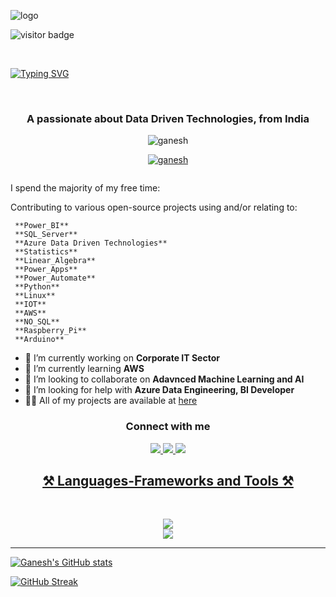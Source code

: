 ![logo](https://github.com/rganesh203/rganesh203/blob/main/Blue%20Modern%20Travel%20(Banner%20(Landscape)).png)
</div>
</h1>

![visitor badge](https://visitor-badge.laobi.icu/badge?page_id=jwenjian.visitor-badge&left_color=red&right_color=green&left_text=Visitors)
</div>
<br/>

<a href="https://git.io/typing-svg"><img src="https://readme-typing-svg.demolab.com?font=Fira+Code&pause=1000&font=60&center=true&random=false&width=500&height=70&lines=Hi+there!+👋+I'm+R+Ganesh" alt="Typing SVG" /></a>
</div>
<br/>

<h3 align="center">A passionate about Data Driven Technologies, from India</h3>
<p img align ="right" alt="coding" width="400" src="https://user-images.githubusercontent.com/55389276/140866485-8fb1c876-9a8f-4d6a-98dc-08c4981eaf70.gif" /> </p>
<p align="center"> <img src="https://komarev.com/ghpvc/?username=ganesh&label=Profile%20views&color=0e75b6&style=flat" alt="ganesh" /> </p>
<p align="center"> <a href="https://github.com/ryo-ma/github-profile-trophy"><img src="https://github-profile-trophy.vercel.app/?username=ganesh" alt="ganesh" /></a> </p>
<p align="center"> <a href="https://twitter.com/" target="blank"><img src="https://img.shields.io/twitter/follow/?logo=twitter&style=for-the-badge" alt="" /></a> </p>

I spend the majority of my free time:

Contributing to various open-source projects using and/or relating to:
	
	 **Power_BI**
	 **SQL_Server**
	 **Azure Data Driven Technologies**
	 **Statistics**
	 **Linear_Algebra**
	 **Power_Apps**
	 **Power_Automate**
	 **Python**
	 **Linux**
	 **IOT**
	 **AWS**
	 **NO_SQL**
	 **Raspberry_Pi**
	 **Arduino**
 
- 🔭 I’m currently working on **Corporate IT Sector**
- 🌱 I’m currently learning **AWS**
- 👯 I’m looking to collaborate on **Adavnced Machine Learning and AI**
- 🤝 I’m looking for help with **Azure Data Engineering, BI Developer**
- 👨‍💻 All of my projects are available at [here](https://github.com/rganesh203/)

</div>

<div align="center">

<h3 align="center">Connect with me</h3>
<p align="center">
  <a href="mailto:rganesh0203@gmail.com">
    <img src="https://img.shields.io/badge/Gmail-D14836?style=for-the-badge&logo=gmail&logoColor=white" target="_blank" />
  </a>
  
  <a href="https://in.linkedin.com/in/r-ganesh-a86418155">
    <img src="https://img.shields.io/badge/LinkedIn-0077B5?style=for-the-badge&logo=linkedin&logoColor=white" target="_blank" />
  </a>
    <a href="https://www.youtube.com/channel/UCjX8fRMhCMFeIJBDCap1Mxw">
    <img src="https://img.shields.io/badge/YouTube-FF0000?style=for-the-badge&logo=youtube&logoColor=white" target="_blank />
  </a>
      
</div>


<div align="center">
<h2 align="center">⚒ Languages-Frameworks and Tools ⚒</h2>
<br/>
<p align="center">
  <a href="https://skillicons.dev">
    <img src="https://skillicons.dev/icons?i=c,python,mysql,linux,arduino,azure,github,cassandra,ai" /><br>
    <img src="https://skillicons.dev/icons?i=vscode,aws,tensorflow,vim,raspberrypi,kafka," />
  </a>
</div>

<hr/>


[![Ganesh's GitHub stats](https://github-readme-stats.vercel.app/api/top-langs?username=rganesh203&hide=shell,jupyter%20notebook&theme=algolia&show_icons=true)](https://github.com/rganesh203)

[![GitHub Streak](https://streak-stats.demolab.com/?user=DenverCoder1&theme=dark)](https://github.com/rganesh203)





           
